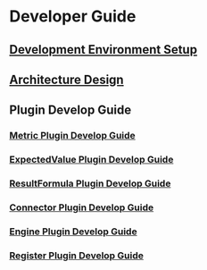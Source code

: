 # Developer Guide
## [Development Environment Setup](development-environment-setup.md)
## [Architecture Design](architecture-design.md)
## Plugin Develop Guide
### [Metric Plugin Develop Guide](metric-plugin-development.md)
### [ExpectedValue Plugin Develop Guide](expected-value-plugin-development.md)
### [ResultFormula Plugin Develop Guide](result-formula-plugin-development.md)
### [Connector Plugin Develop Guide](connector-plugin-development.md)
### [Engine Plugin Develop Guide](engine-plugin-development.md)
### [Register Plugin Develop Guide](register-plugin-development.md)